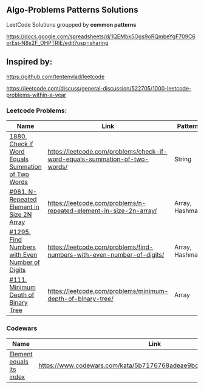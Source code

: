 ## Algo-Problems Patterns Solutions

LeetCode Solutions groupped by **common patterns**

https://docs.google.com/spreadsheets/d/1QEMbk5Ogs9oRQmbeYgF709C6orEsj-N8s2F_DHPTRIE/edit?usp=sharing

## Inspired by:
https://github.com/tentenvlad/leetcode

https://leetcode.com/discuss/general-discussion/522705/1000-leetcode-problems-within-a-year

### Leetcode Problems:

Name | Link | Pattern | Difficulty
--- | --- | --- | ---
[1880. Check if Word Equals Summation of Two Words](./strings/1880_is_sum_equal.py) | https://leetcode.com/problems/check-if-word-equals-summation-of-two-words/ | String | Easy
[#961. N-Repeated Element in Size 2N Array](./arrays/961_repeated_n_times.py) | https://leetcode.com/problems/n-repeated-element-in-size-2n-array/ | Array, Hashmap | Easy
[#1295. Find Numbers with Even Number of Digits](./arrays/1295_find_numbers.py) | https://leetcode.com/problems/find-numbers-with-even-number-of-digits/ | Array, Hashmap | Easy
[#111. Minimum Depth of Binary Tree](./arrays/1299_replace_elements.py) | https://leetcode.com/problems/minimum-depth-of-binary-tree/ | Array | Easy

### Codewars
Name | Link | Pattern | Difficulty
--- | --- | --- | ---
[Element equals its index](./arrays/6kyu_index_equals_value.js) | https://www.codewars.com/kata/5b7176768adeae9bc9000056/train/javascript | Array, BinarySearch | Easy

